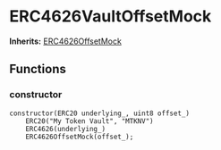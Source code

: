 # ERC4626VaultOffsetMock
**Inherits:**
[ERC4626OffsetMock](/lib/openzeppelin-contracts/contracts/mocks/token/ERC4626OffsetMock.sol/abstract.ERC4626OffsetMock.md)


## Functions
### constructor


```solidity
constructor(ERC20 underlying_, uint8 offset_)
    ERC20("My Token Vault", "MTKNV")
    ERC4626(underlying_)
    ERC4626OffsetMock(offset_);
```

